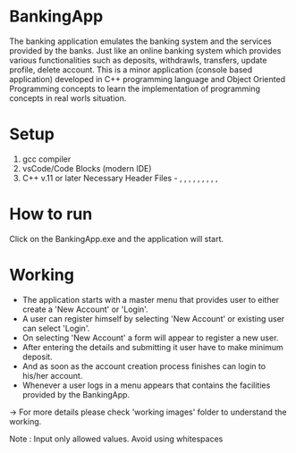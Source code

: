 # BankingApp
The banking application emulates the banking system and the services provided by the banks. Just like an online banking system which provides various functionalities
such as deposits, withdrawls, transfers, update profile, delete account. This is a minor application (console based application) developed in C++ programming language
and Object Oriented Programming concepts to learn the implementation of programming concepts in real worls situation.

# Setup
1. gcc compiler
2. vsCode/Code Blocks (modern IDE)
3. C++ v.11 or later
Necessary Header Files - <iostream>,
                         <iomanip>
                         <fstream>,
                         <string>,
                         <vector>,
                         <algorithm>,
                         <utility>,
                         <sstream>,
                         <ctime>,
                         <cmath>,
                         <regex>

# How to run
Click on the BankingApp.exe and the application will start.

# Working
- The application starts with a master menu that provides user to either create a 'New Account' or 'Login'.
- A user can register himself by selecting 'New Account' or existing user can select 'Login'. 
- On selecting 'New Account' a form will appear to register a new user. 
- After entering the details and submitting it user have to make minimum deposit. 
- And as soon as the account creation process finishes can login to his/her account.
- Whenever a user logs in a menu appears that contains the facilities provided by the BankingApp.

-> For more details please check 'working images' folder to understand the working.

Note : 
Input only allowed values.
Avoid using whitespaces
